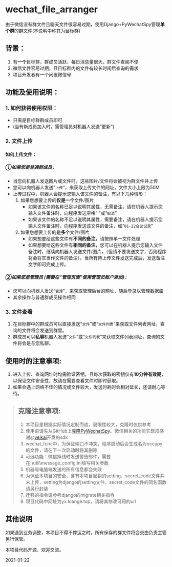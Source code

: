 # wechat_file_arranger
由于微信没有群文件且聊天文件很容易过期，使用Django+PyWechatSpy管理**单个群**的群文件(本说明中称其为目标群)



## 背景：

1. 有**一个**目标群，群成员活跃，每日消息量很大，群文件查阅不便
2. 微信文件容易过期，且目标群内的文件有较长时间后查询的需求
3. 项目开发者有一个闲置微信号



## 功能及使用说明：

### 1. 如何获得使用权限：

+ 只需是目标群群成员即可
+ (当有新成员加入时，需管理员对机器人发送“更新”)

### 2. 文件上传

#### 如何上传文件：

##### ①如果您是**普通群成员** :

+ 当您向机器人发送图片或文件时，这些图片/文件将会被视为群文件并上传
+ 您可以向机器人发送“``上传``”，来获取上传文件的网址，文件大小上限为50M
+ 上传过程中，机器人会提示您输入该文件的备注，有以下几种情形：
  1. 如果您想要上传的**仅是一个**文件/图片
     + 如果该文件的名称已足以说明其属性，无需备注，请在机器人提示您输入文件备注时，向程序发送空格“ ”或“``取消``”
     + 如果该文件的名称不足以说明其属性，需要备注，请在机器人提示您输入文件备注时，向程序发送该文件的备注，如“``01-22会议记录``”
  2. 如果您想要上传的是**多个**文件/图片
     + 如果想要给这些文件有**不同的备注**，请按照单一文件处理
     + 如果想要给这些文件有**相同的备注**，您可以在机器人提示您输入文件备注时，继续向机器人发送文件/图片，（但请不要发送文字，否则程序将会将其当作文件的备注）。当所有待上传文件发送完成后，发送备注文字即可完成上传。

##### ②如果您是**管理员** (需要在“管理页面”使用管理员账户添加) :

+ 您可以向机器人发送“``管理``”，来获取管理后台的网址，随后登录以管理数据库
+ 其余操作与普通群成员操作相同

### 3. 文件查看

1. 在目标群中的群成员可以直接发送“``文件``”或“``文件列表``”来获取文件列表网址，查询的文件将会发送到群里。
2. 群成员可以**私聊**机器人发送“``文件``”或“``文件列表``”来获取文件列表网址，查询的文件将会是与您私聊。



## 使用时的注意事项:

1. 进入上传、查询网址时均需验证密钥，且每次获取的密钥仅有**10分钟有效期**，以保证文件安全性，故请在需要查看文件时即时获取。
2. 如果会遇上网络不佳的情况或文件较大，发送时耗时会相对延长，还请耐心等待。



> ## 克隆注意事项:
>
> 1. 本项目是根据实际情况定制而成，局限性较大，克隆时仅供参考
> 2. 使用前请先从GitHub上[克隆PyWechatSpy](https://github.com/veikai/PyWeChatSpy)。微信相关的功能实现须感谢@[veikai](https://github.com/veikai)开发的sdk
> 3. wechat_func中，为保证端口不冲突，程序启动后会生成名为occupy的文件，请在下一次启动时将其删除
> 4. 可选功能：微信掉线时发送警告邮件，需要在.\util\message_config.ini填写相关参数
> 5. 机器号电脑端发送的所有信息都会失效
> 6. 为保证本项目的安全，含有本项目密钥的setting、secret_code文件并未上传，setting为django的setting文件，secret_code文件的同名函数请另行封装
> 7. 迁移的指令请参考django的migrate相关指令
> 8. 项目代码中网址为yx.loange.top，请将其修改可用的url
>



## 其他说明

如果遇到业务调整，本项目不得不停运之时，所有保存的群文件将会交由负责主管另行保管。

本项目代码开源，欢迎交流。

2021-01-22